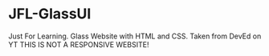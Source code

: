 # JFL-GlassUI
Just For Learning. Glass Website with HTML and CSS. 
Taken from DevEd on YT
THIS IS NOT A RESPONSIVE WEBSITE!
